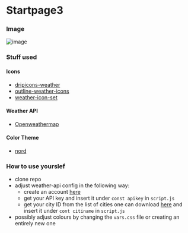 # Startpage3

### Image
![image](https://cdn.discordapp.com/attachments/684107329427472406/879836842910949416/unknown.png)


### Stuff used

#### Icons

* [dripicons-weather](https://github.com/amitjakhu/dripicons-weather)
* [outline-weather-icons](https://iconstore.co/icons/outline-weather-icons/)
* [weather-icon-set](https://iconstore.co/icons/weather-icon-set)
	
#### Weather API

* [Openweathermap](https://openweathermap.org/)
	
#### Color Theme

* [nord](https://www.nordtheme.com/)

### How to use yourslef

* clone repo
* adjust weather-api config in the following way:
  * create an account [here](https://home.openweathermap.org/users/sign_up)
  * get your API key and insert it under `const apikey` in `script.js`
  * get your city ID from the list of cities one can download [here](https://bulk.openweathermap.org/sample/city.list.json.gz) and insert it under `cont citiname` in `script.js`
* possibly adjust colours by changing the `vars.css` file or creating an entirely new one
